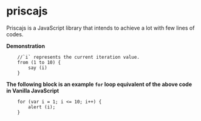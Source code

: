 # priscajs
Priscajs is a JavaScript library that intends to achieve a lot with few lines of codes.

**Demonstration**
```
    //`i` represents the current iteration value.
    from (1 to 10) {
        say (i)
    }
```

**The following block is an example `for` loop equivalent of the above code in Vanilla JavaScript**
```
    for (var i = 1; i <= 10; i++) {
        alert (i);
    }
```
